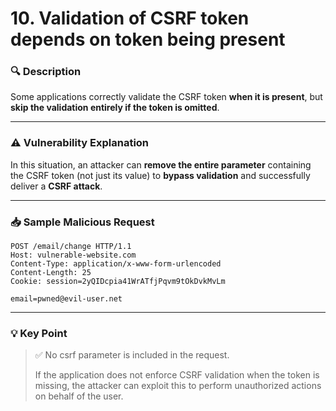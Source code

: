 # 10. Validation of CSRF token depends on token being present

### 🔍 Description

Some applications correctly validate the CSRF token **when it is present**, but **skip the validation entirely if the token is omitted**.

---

### ⚠️ Vulnerability Explanation

In this situation, an attacker can **remove the entire parameter** containing the CSRF token (not just its value) to **bypass validation** and successfully deliver a **CSRF attack**.

---

### 📥 Sample Malicious Request

```
POST /email/change HTTP/1.1
Host: vulnerable-website.com
Content-Type: application/x-www-form-urlencoded
Content-Length: 25
Cookie: session=2yQIDcpia41WrATfjPqvm9tOkDvkMvLm

email=pwned@evil-user.net
```

---

### 💡 Key Point

> ✅ No csrf parameter is included in the request.
> 
> 
> If the application does not enforce CSRF validation when the token is missing, the attacker can exploit this to perform unauthorized actions on behalf of the user.
>